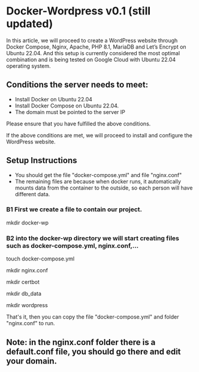 # Docker-Wordpress v0.1 (still updated)
In this article, we will proceed to create a WordPress website through Docker Compose, Nginx, Apache, PHP 8.1, MariaDB and Let’s Encrypt on Ubuntu 22.04. And this setup is currently considered the most optimal combination and is being tested on Google Cloud with Ubuntu 22.04 operating system.

## Conditions the server needs to meet:
- Install Docker on Ubuntu 22.04
- Install Docker Compose on Ubuntu 22.04.
- The domain must be pointed to the server IP
  
Please ensure that you have fulfilled the above conditions.

If the above conditions are met, we will proceed to install and configure the WordPress website.

## Setup Instructions
- You should get the file "docker-compose.yml" and file "nginx.conf"
- The remaining files are because when docker runs, it automatically mounts data from the container to the outside, so each person will have different data.
  
### B1 First we create a file to contain our project.

mkdir docker-wp

### B2 into the docker-wp directory we will start creating files such as docker-compose.yml, nginx.conf,...

touch docker-compose.yml

mkdir nginx.conf

mkdir certbot

mkdir db_data

mkdir wordpress

That's it, then you can copy the file "docker-compose.yml" and folder "nginx.conf" to run.

## Note: in the nginx.conf folder there is a default.conf file, you should go there and edit your domain.
